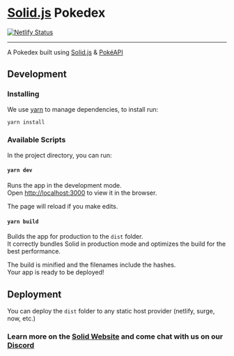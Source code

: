 # [Solid.js](https://solidjs.com) Pokedex

[![Netlify Status](https://api.netlify.com/api/v1/badges/a577c901-ca9f-4033-ab60-42fda8482356/deploy-status)](https://solid-pokedex.netlify.app/)

---
A Pokedex built using [Solid.js](https://solidjs.com) & [PokéAPI](https://pokeapi.co/)

## Development

### Installing

We use [yarn](https://classic.yarnpkg.com/) to manage dependencies, to install run:

```bash
yarn install
```

### Available Scripts

In the project directory, you can run:

#### `yarn dev`

Runs the app in the development mode.\
Open [http://localhost:3000](http://localhost:3000) to view it in the browser.

The page will reload if you make edits.

#### `yarn build`

Builds the app for production to the `dist` folder.\
It correctly bundles Solid in production mode and optimizes the build for the best performance.

The build is minified and the filenames include the hashes.\
Your app is ready to be deployed!

## Deployment

You can deploy the `dist` folder to any static host provider (netlify, surge, now, etc.)

### Learn more on the [Solid Website](https://solidjs.com) and come chat with us on our [Discord](https://discord.com/invite/solidjs)
